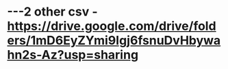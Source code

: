 # ---2 other csv - https://drive.google.com/drive/folders/1mD6EyZYmi9Igj6fsnuDvHbywahn2s-Az?usp=sharing
